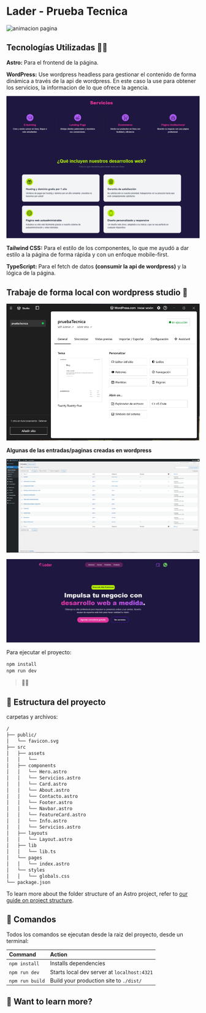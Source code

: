 # Lader - Prueba Tecnica

![animacion pagina](./src/assets/Animation.gif)

## Tecnologías Utilizadas 👩‍💻

**Astro:** Para el frontend de la página.

**WordPress:** Use wordpress headless para gestionar el contenido de forma dinámica a través de la api de wordpress. En este caso la use para obtener los servicios, la informacion de lo que ofrece la agencia.

![wordpress api](./src/assets/img2.png)

**Tailwind CSS:** Para el estilo de los componentes, lo que me ayudó a dar estilo a la página de forma rápida y con un enfoque mobile-first.

**TypeScript:** Para el fetch de datos **(consumir la api de wordpress)** y la lógica de la página.

## Trabaje de forma local con wordpress studio 🏡

![wordpress studio](./src/assets/img3.png)

**Algunas de las entradas/paginas creadas en wordpress**

![wordpress panel](./src/assets/img4.png)

![Captura de la página](./src/assets/img1.png)

Para ejecutar el proyecto:

```sh
npm install
npm run dev
```

> 🧑‍🚀

## 🚀 Estructura del proyecto

carpetas y archivos:

```text
/
├── public/
│   └── favicon.svg
├── src
│   ├── assets
│   │   └──
│   ├── components
│   │   └── Hero.astro
│   │   └── Servicios.astro
│   │   └── Card.astro
│   │   └── About.astro
│   │   └── Contacto.astro
│   │   └── Footer.astro
│   │   └── Navbar.astro
│   │   └── FeatureCard.astro
│   │   └── Info.astro
│   │   └── Servicios.astro
│   ├── layouts
│   │   └── Layout.astro
│   ├── lib
│   │   └── lib.ts
│   └── pages
│   │   └── index.astro
│   └── styles
│   │   └── globals.css
└── package.json
```

To learn more about the folder structure of an Astro project, refer to [our guide on project structure](https://docs.astro.build/en/basics/project-structure/).

## 🧞 Comandos

Todos los comandos se ejecutan desde la raiz del proyecto, desde un terminal:

| Command         | Action                                      |
| :-------------- | :------------------------------------------ |
| `npm install`   | Installs dependencies                       |
| `npm run dev`   | Starts local dev server at `localhost:4321` |
| `npm run build` | Build your production site to `./dist/`     |

## 👀 Want to learn more?
